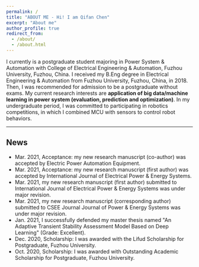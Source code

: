 ```yaml
---
permalink: /
title: "ABOUT ME - Hi! I am Qifan Chen"
excerpt: "About me"
author_profile: true
redirect_from: 
  - /about/
  - /about.html
---
```


I currently is a postgraduate student majoring in Power System & Automation with College of Electrical Engineering & Automation, Fuzhou University, Fuzhou, China.
I received my B.Eng degree in Electrical Engineering & Automation from Fuzhou University, Fuzhou, China, in 2018.
Then, I was recommended for admission to be a postgraduate without exams.
My current research interests are **application of big data/machine learning in power system (evaluation, prediction and optimization)**.
In my undergraduate period, I was committed to participating in robotics competitions, in which I combined MCU with sensors to control robot behaviors.

---

## News

* Mar. 2021, Acceptance: my new research manuscript (co-author) was accepted by Electric Power Automation Equipment.
* Mar. 2021, Acceptance: my new research manuscript (first author) was accepted by International Journal of Electrical Power & Energy Systems.
* Mar. 2021, my new research manuscript (first author) submitted to International Journal of Electrical Power & Energy Systems was under major revision.
* Mar. 2021, my new research manuscript (corresponding author) submitted to CSEE Journal Journal of Power & Energy Systems was under major revision.
* Jan. 2021, I successfully defended my master thesis named "An Adaptive Transient Stability Assessment Model Based on Deep Learning" (Grade: Excellent).
* Dec. 2020, Scholarship: I was awarded with the Lifud Scholarship for Postgraduate, Fuzhou University.
* Oct. 2020, Scholarship: I was awarded with Outstanding Academic Scholarship for Postgraduate, Fuzhou University.


